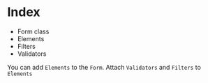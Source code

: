 # Index

- Form class
- Elements
- Filters
- Validators

You can add `Elements` to the `Form`. Attach `Validators` and `Filters` to `Elements`

